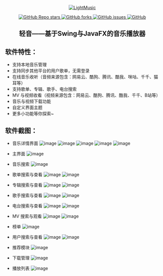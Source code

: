 <p align="center">
    <a href="https://github.com/AffectionParadise/LightMusic/releases">
        <img src="https://github.com/AffectionParadise/LightMusic/assets/70871914/cb364095-e139-4719-be55-ce75bc883c4b" alt="LightMusic">
    </a>
</p>

<p align="center">
    <a href="https://github.com/AffectionParadise/LightMusic/stargazers">
        <img alt="GitHub Repo stars" src="https://img.shields.io/github/stars/AffectionParadise/LightMusic">
    </a>
    <a href="https://github.com/AffectionParadise/LightMusic/network">
        <img alt="GitHub forks" src="https://img.shields.io/github/forks/AffectionParadise/LightMusic">
    </a>
    <a href="https://github.com/AffectionParadise/LightMusic/issues">
        <img alt="GitHub issues" src="https://img.shields.io/github/issues/AffectionParadise/LightMusic">
    </a>
    <a href="https://github.com/AffectionParadise/LightMusic/blob/master/LICENSE">
        <img alt="GitHub" src="https://img.shields.io/github/license/AffectionParadise/LightMusic">
    </a>
</p>

<h2 align="center">轻音——基于Swing与JavaFX的音乐播放器</h2>

## 软件特性：
- 支持本地音乐管理
- 支持同步其他平台的用户歌单，无需登录
- 在线音乐收听（音频来源包含：网易云、酷狗、腾讯、酷我、咪咕、千千、猫耳等）
- 支持歌单、专辑、歌手、电台搜索
- MV 与视频收看（视频来源包含：网易云、酷狗、腾讯、酷我、千千、B站等）
- 音乐与视频下载功能
- 自定义界面主题
- 更多小功能等你探索~

## 软件截图：
- 音乐详情界面
![image](https://user-images.githubusercontent.com/70871914/204016386-8b4b57d0-cc0a-4d69-9750-eeb2faaeab39.png)
![image](https://user-images.githubusercontent.com/70871914/204016693-937e5f0c-7733-4462-b53c-23a5220b4a65.png)
![image](https://user-images.githubusercontent.com/70871914/204016772-ce169b83-8108-4253-a0ac-f88aa82e3233.png)
![image](https://user-images.githubusercontent.com/70871914/204016878-85fa24a4-89fe-419e-8346-a92989a0c011.png)
![image](https://user-images.githubusercontent.com/70871914/204017000-d0c08f18-6781-4670-a7ff-fc23da2f2db5.png)

- 主界面
![image](https://user-images.githubusercontent.com/70871914/204017124-2a479c3a-7ff0-42b8-bc83-55b5355e83b5.png)

- 音乐搜索
![image](https://user-images.githubusercontent.com/70871914/204017297-444ea5f4-626b-4d57-a21c-17f2e9513b84.png)

- 歌单搜索与查看
![image](https://user-images.githubusercontent.com/70871914/204017485-4f2d3975-1ae6-4787-bea0-5ae871164f09.png)
![image](https://user-images.githubusercontent.com/70871914/204017518-7a0949d3-172f-4701-9447-2d2e82f05275.png)

- 专辑搜索与查看
![image](https://user-images.githubusercontent.com/70871914/204017651-f1951c0e-ab00-4dfa-9655-1d5d6d2a42f5.png)
![image](https://user-images.githubusercontent.com/70871914/204017681-1d857df4-db32-40a5-ad4c-bf7a68ba9e13.png)

- 歌手搜索与查看
![image](https://user-images.githubusercontent.com/70871914/204017848-ed4aa124-486c-4e93-a43e-e1a835d0ee3d.png)
![image](https://user-images.githubusercontent.com/70871914/204017867-b74fa865-e7c7-497b-9bf8-5fc651af4a7b.png)

- 电台搜索与查看
![image](https://user-images.githubusercontent.com/70871914/204017956-3a5c706d-7a65-431b-a324-1902ccd4d796.png)
![image](https://user-images.githubusercontent.com/70871914/204017997-b20f369b-f4ce-42c6-9fbd-84cfdab6859d.png)

- MV 搜索与观看
![image](https://user-images.githubusercontent.com/70871914/204018086-c1ab0e30-b1f4-4dda-815b-7f552e3448a1.png)
![image](https://user-images.githubusercontent.com/70871914/204018170-d4c3790c-9b4c-40ef-8d88-410d3f8fa871.png)

- 榜单
![image](https://user-images.githubusercontent.com/70871914/204018343-2a423ebc-dbee-48ed-907a-278dc533606c.png)

- 用户搜索与查看
![image](https://user-images.githubusercontent.com/70871914/204018616-4481d9d9-5312-4ca1-af8e-eab1b49907ae.png)
![image](https://user-images.githubusercontent.com/70871914/204018635-8eca3b35-98b9-4deb-9ffc-b520db57975f.png)

- 推荐模块
![image](https://user-images.githubusercontent.com/70871914/204018704-5ed17a34-2406-4dfe-a1eb-fa5a449b6ef1.png)

- 下载管理
![image](https://user-images.githubusercontent.com/70871914/204018782-cdce8754-b4bf-4510-9f89-119aec6beff4.png)

- 播放列表
![image](https://user-images.githubusercontent.com/70871914/204018855-4f604540-77b1-4368-9c06-f10f31255b1c.png)
